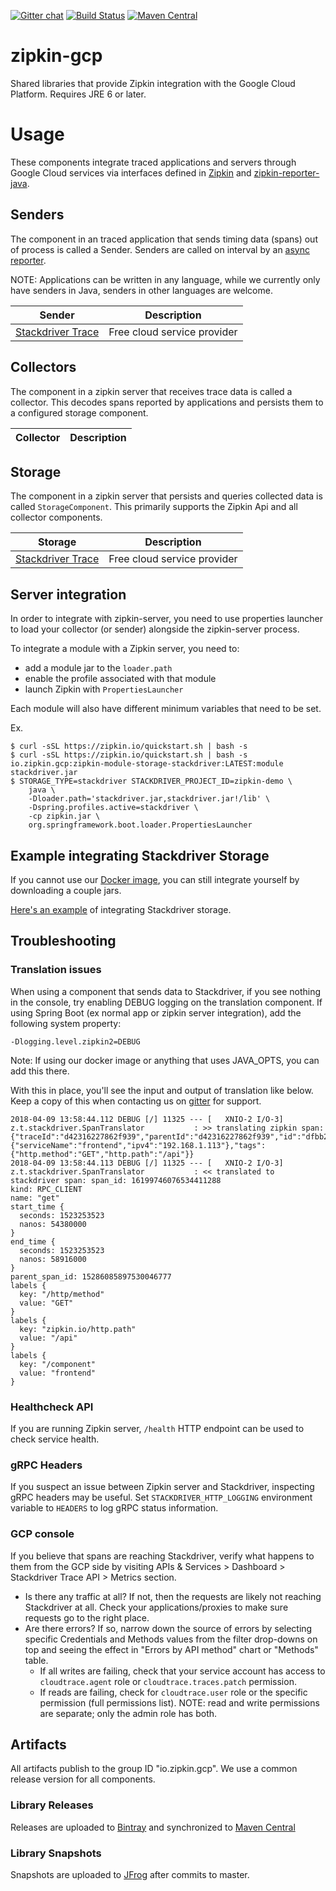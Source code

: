 [![Gitter chat](http://img.shields.io/badge/gitter-join%20chat%20%E2%86%92-brightgreen.svg)](https://gitter.im/openzipkin/zipkin)
[![Build Status](https://travis-ci.org/openzipkin/zipkin-gcp.svg?branch=master)](https://travis-ci.org/openzipkin/zipkin-gcp)
[![Maven Central](https://img.shields.io/maven-central/v/io.zipkin.gcp/zipkin-module-storage-stackdriver.svg)](https://search.maven.org/search?q=g:io.zipkin.gcp%20AND%20a:zipkin-module-storage-stackdriver)

# zipkin-gcp
Shared libraries that provide Zipkin integration with the Google Cloud Platform. Requires JRE 6 or later.

# Usage
These components integrate traced applications and servers through Google Cloud services
via interfaces defined in [Zipkin](https://github.com/openzipkin/zipkin)
and [zipkin-reporter-java](https://github.com/openzipkin/zipkin-reporter-java).

## Senders
The component in an traced application that sends timing data (spans)
out of process is called a Sender. Senders are called on interval by an
[async reporter](https://github.com/openzipkin/zipkin-reporter-java#asyncreporter).

NOTE: Applications can be written in any language, while we currently
only have senders in Java, senders in other languages are welcome.

Sender | Description
--- | ---
[Stackdriver Trace](./sender/stackdriver) | Free cloud service provider

## Collectors
The component in a zipkin server that receives trace data is called a
collector. This decodes spans reported by applications and persists them
to a configured storage component.

Collector | Description
--- | ---

## Storage
The component in a zipkin server that persists and queries collected
data is called `StorageComponent`. This primarily supports the Zipkin
Api and all collector components.

Storage | Description
--- | ---
[Stackdriver Trace](./storage/stackdriver) | Free cloud service provider

## Server integration
In order to integrate with zipkin-server, you need to use properties
launcher to load your collector (or sender) alongside the zipkin-server
process.

To integrate a module with a Zipkin server, you need to:
* add a module jar to the `loader.path`
* enable the profile associated with that module
* launch Zipkin with `PropertiesLauncher`

Each module will also have different minimum variables that need to be set.

Ex.
```
$ curl -sSL https://zipkin.io/quickstart.sh | bash -s
$ curl -sSL https://zipkin.io/quickstart.sh | bash -s io.zipkin.gcp:zipkin-module-storage-stackdriver:LATEST:module stackdriver.jar
$ STORAGE_TYPE=stackdriver STACKDRIVER_PROJECT_ID=zipkin-demo \
    java \
    -Dloader.path='stackdriver.jar,stackdriver.jar!/lib' \
    -Dspring.profiles.active=stackdriver \
    -cp zipkin.jar \
    org.springframework.boot.loader.PropertiesLauncher
```

## Example integrating Stackdriver Storage

If you cannot use our [Docker image](./docker), you can still integrate
yourself by downloading a couple jars.

[Here's an example](autoconfigure/storage-stackdriver#quick-start) of
integrating Stackdriver storage.

## Troubleshooting

### Translation issues

When using a component that sends data to Stackdriver, if you see nothing in the console,
try enabling DEBUG logging on the translation component. If using Spring Boot (ex normal
app or zipkin server integration), add the following system property:

```
-Dlogging.level.zipkin2=DEBUG
```

Note: If using our docker image or anything that uses JAVA_OPTS, you can add this there.

With this in place, you'll see the input and output of translation like below. Keep a copy
of this when contacting us on [gitter](https://gitter.im/openzipkin/zipkin) for support.

```
2018-04-09 13:58:44.112 DEBUG [/] 11325 --- [   XNIO-2 I/O-3] z.t.stackdriver.SpanTranslator           : >> translating zipkin span: {"traceId":"d42316227862f939","parentId":"d42316227862f939","id":"dfbb21f9cf4c52b3","kind":"CLIENT","name":"get","timestamp":1523253523054380,"duration":4536,"localEndpoint":{"serviceName":"frontend","ipv4":"192.168.1.113"},"tags":{"http.method":"GET","http.path":"/api"}}
2018-04-09 13:58:44.113 DEBUG [/] 11325 --- [   XNIO-2 I/O-3] z.t.stackdriver.SpanTranslator           : << translated to stackdriver span: span_id: 16199746076534411288
kind: RPC_CLIENT
name: "get"
start_time {
  seconds: 1523253523
  nanos: 54380000
}
end_time {
  seconds: 1523253523
  nanos: 58916000
}
parent_span_id: 15286085897530046777
labels {
  key: "/http/method"
  value: "GET"
}
labels {
  key: "zipkin.io/http.path"
  value: "/api"
}
labels {
  key: "/component"
  value: "frontend"
}
```

### Healthcheck API

If you are running Zipkin server, `/health` HTTP endpoint can be used to check service health.

### gRPC Headers

If you suspect an issue between Zipkin server and Stackdriver, inspecting gRPC headers may be useful.
Set `STACKDRIVER_HTTP_LOGGING` environment variable to `HEADERS` to log gRPC status information.

### GCP console

If you believe that spans are reaching Stackdriver, verify what happens to them from the GCP side by visiting APIs & Services > Dashboard > Stackdriver Trace API > Metrics section.

* Is there any traffic at all? If not, then the requests are likely not reaching Stackdriver at all. Check your applications/proxies to make sure requests go to the right place.
* Are there errors? If so, narrow down the source of errors by selecting specific Credentials and Methods values from the filter drop-downs on top and seeing the effect in "Errors by API method" chart or "Methods" table.
    * If all writes are failing, check that your service account has access to `cloudtrace.agent` role or `cloudtrace.traces.patch` permission.
    * If reads are failing, check for `cloudtrace.user` role or the specific permission (full permissions list).
NOTE: read and write permissions are separate; only the admin role has both.

## Artifacts
All artifacts publish to the group ID "io.zipkin.gcp". We use a common
release version for all components.

### Library Releases
Releases are uploaded to [Bintray](https://bintray.com/openzipkin/maven/zipkin) and synchronized to [Maven Central](http://search.maven.org/#search%7Cga%7C1%7Cg%3A%22io.zipkin.gcp%22)
### Library Snapshots
Snapshots are uploaded to [JFrog](https://oss.jfrog.org/artifactory/oss-snapshot-local) after commits to master.
